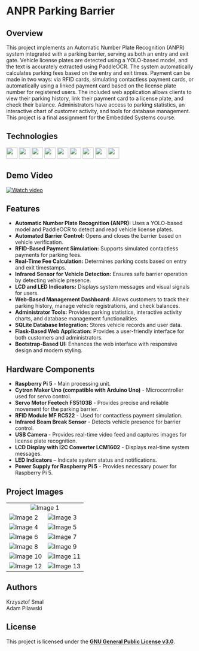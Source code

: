 # ANPR Parking Barrier

## Overview
This project implements an Automatic Number Plate Recognition (ANPR) system integrated with a parking barrier, serving as both an entry and exit gate. Vehicle license plates are detected using a YOLO-based model, and the text is accurately extracted using PaddleOCR. The system automatically calculates parking fees based on the entry and exit times. Payment can be made in two ways: via RFID cards, simulating contactless payment cards, or automatically using a linked payment card based on the license plate number for registered users. The included web application allows clients to view their parking history, link their payment card to a license plate, and check their balance. Administrators have access to parking statistics, an interactive chart of customer activity, and tools for database management. This project is a final assignment for the Embedded Systems course.

## Technologies

<img src="https://img.shields.io/badge/YOLO-111F68?logo=yolo" height="30"> <img src="https://img.shields.io/badge/PaddleOCR-0062B0?logo=paddlepaddle" height="30">
<img src="https://img.shields.io/badge/ONNX-005CED?logo=onnx" height="30">
<img src="https://img.shields.io/badge/NCNN-005CED" height="30">
<img src="https://img.shields.io/badge/Flask-grey?logo=flask" height="30">
<img src="https://img.shields.io/badge/Bootstrap-222629?logo=bootstrap" height="30">
<img src="https://img.shields.io/badge/SQLite-003B57?logo=sqlite" height="30">
<img src="https://img.shields.io/badge/Raspberry Pi-A22846?logo=raspberrypi" height="30">
<img src="https://img.shields.io/badge/Arduino-00878F?logo=arduino" height="30">


## Demo Video
[![Watch video](https://github.com/user-attachments/assets/84e7dd66-ff3e-41a2-9949-2de1365909f7)](https://www.youtube.com/watch?v=ajk0i43y1Kg)

## Features
* **Automatic Number Plate Recognition (ANPR):** Uses a YOLO-based model and PaddleOCR to detect and read vehicle license plates.
* **Automated Barrier Control:** Opens and closes the barrier based on vehicle verification.
* **RFID-Based Payment Simulation:** Supports simulated contactless payments for parking fees.
* **Real-Time Fee Calculation:** Determines parking costs based on entry and exit timestamps.
* **Infrared Sensor for Vehicle Detection:** Ensures safe barrier operation by detecting vehicle presence.
* **LCD and LED Indicators:** Displays system messages and visual signals for users.
* **Web-Based Management Dashboard:** Allows customers to track their parking history, manage vehicle registrations, and check balances.
* **Administrator Tools:** Provides parking statistics, interactive activity charts, and database management functionalities.
* **SQLite Database Integration:** Stores vehicle records and user data.
* **Flask-Based Web Application:** Provides a user-friendly interface for both customers and administrators.
* **Bootstrap-Based UI:** Enhances the web interface with responsive design and modern styling.

## Hardware Components
* **Raspberry Pi 5** - Main processing unit.
* **Cytron Maker Uno (compatible with Arduino Uno)** - Microcontroller used for servo control.
* **Servo Motor Feetech FS5103B** - Provides precise and reliable movement for the parking barrier.
* **RFID Module MF RC522** - Used for contactless payment simulation.
* **Infrared Beam Break Sensor** - Detects vehicle presence for barrier control.
* **USB Camera** - Provides real-time video feed and captures images for license plate recognition.
* **LCD Display with I2C Converter LCM1602** - Displays real-time system messages.
* **LED Indicators** – Indicate system status and notifications.
* **Power Supply for Raspberry Pi 5** - Provides necessary power for Raspberry Pi 5.

## Project Images
<table>
  <tr>
    <td colspan="2" align="center">
      <img src="https://github.com/user-attachments/assets/cfe09478-c383-4c6c-8e96-4f3bccdfb5f2" alt="Image 1">
    </td>
  </tr>
  <tr>
    <td>
      <img src="https://github.com/user-attachments/assets/def10316-dc85-41a4-b4ef-28c08b9c1e4e" alt="Image 2">
    </td>
    <td>
      <img src="https://github.com/user-attachments/assets/2687398d-29ef-4b8c-9e2d-56afc091c05f" alt="Image 3">
    </td>
  </tr>
    <tr>
    <td>
      <img src="https://github.com/user-attachments/assets/8e1918c1-3105-46a0-a930-89f95bfebe91" alt="Image 4">
    </td>
    <td>
      <img src="https://github.com/user-attachments/assets/50d89f35-bce0-48be-a83c-db4215b30841" alt="Image 5">
    </td>
  </tr>
    </tr>
    <tr>
    <td>
      <img src="https://github.com/user-attachments/assets/01136b19-1972-453f-a4b6-9ce487abbfcf" alt="Image 6">
    </td>
    <td>
      <img src="https://github.com/user-attachments/assets/1a9f3e49-9533-420b-a024-ed457908a6fd" alt="Image 7">
    </td>
  </tr>  </tr>
    <tr>
    <td>
      <img src="https://github.com/user-attachments/assets/39f5b536-f8c3-43d6-bfe6-ce6a73754077" alt="Image 8">
    </td>
    <td>
      <img src="https://github.com/user-attachments/assets/491bedba-5210-4d06-af0a-3c885d686c4d" alt="Image 9">
    </td>
  </tr>  </tr>
    <tr>
    <td>
      <img src="https://github.com/user-attachments/assets/8095aeda-8c6e-422f-9d77-53dca86ecf17" alt="Image 10">
    </td>
    <td>
      <img src="https://github.com/user-attachments/assets/1fa6871e-62f2-4f01-94fc-59caaf9d2206" alt="Image 11">
    </td>
  </tr>  </tr>
    <tr>
    <td>
      <img src="https://github.com/user-attachments/assets/3effbf2c-3294-4c62-83b8-0a8bb1429de9" alt="Image 12">
    </td>
    <td>
      <img src="https://github.com/user-attachments/assets/4e7a5f88-edb1-4762-a1e7-4649fe52a914" alt="Image 13">
    </td>
  </tr>
</table>

## Authors
Krzysztof Smal<br>
Adam Pilawski

## License
This project is licensed under the **[GNU General Public License v3.0](LICENSE)**.
